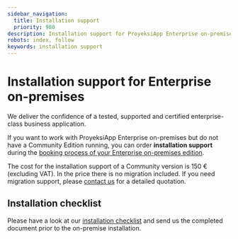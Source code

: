 ```yaml
---
sidebar_navigation:
  title: Installation support
  priority: 980
description: Installation support for ProyeksiApp Enterprise on-premises.
robots: index, follow
keywords: installation support
---
```

# Installation support for Enterprise on-premises

 We deliver the confidence of a tested, supported and certified enterprise-class business application.  

If you want to work with ProyeksiApp Enterprise on-premises but do not have a Community Edition running, you can order **installation support** during the [booking process of your Enterprise on-premises edition](../../activate-enterprise-on-premises).

The cost for the installation support of a Community version is 150 € (excluding VAT). In the price there is no migration included. If you need migration support, please [contact us](mailto:info@proyeksiapp.com) for a detailed quotation.



## Installation checklist

Please have a look at our [installation checklist](https://www.proyeksi.id/assets/pdf/ProyeksiApp_Installation_Checklist_v1.8.pdf) and send us the completed document prior to the on-premise installation.
